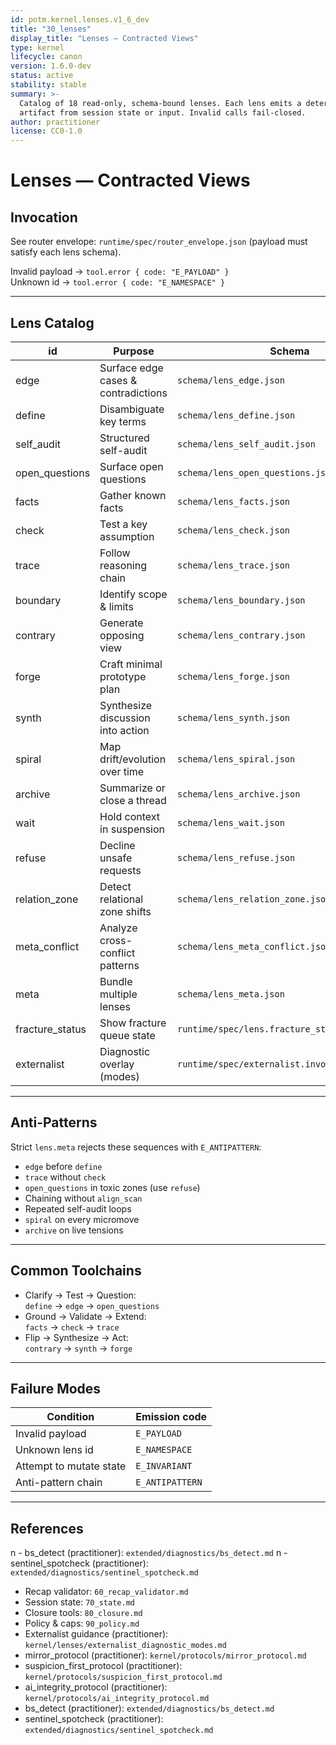 ```yaml
---
id: potm.kernel.lenses.v1_6_dev
title: "30_lenses"
display_title: "Lenses — Contracted Views"
type: kernel
lifecycle: canon
version: 1.6.0-dev
status: active
stability: stable
summary: >-
  Catalog of 18 read-only, schema-bound lenses. Each lens emits a deterministic
  artifact from session state or input. Invalid calls fail-closed.
author: practitioner
license: CC0-1.0
---
```


# Lenses — Contracted Views

## Invocation

See router envelope: `runtime/spec/router_envelope.json` (payload must satisfy each lens schema).

Invalid payload → `tool.error { code: "E_PAYLOAD" }`  
Unknown id → `tool.error { code: "E_NAMESPACE" }`

---

## Lens Catalog

| id               | Purpose                                | Schema                             | Example                                 |
|------------------|----------------------------------------|------------------------------------|-----------------------------------------|
| edge             | Surface edge cases & contradictions    | `schema/lens_edge.json`            | `examples/lens_edge_invoke.json`        |
| define           | Disambiguate key terms                 | `schema/lens_define.json`          | `examples/lens_define_invoke.json`      |
| self_audit       | Structured self-audit                  | `schema/lens_self_audit.json`      | `examples/lens_self_audit_invoke.json`  |
| open_questions   | Surface open questions                 | `schema/lens_open_questions.json`  | `examples/lens_open_questions_invoke.json` |
| facts            | Gather known facts                     | `schema/lens_facts.json`           | `examples/lens_facts_invoke.json`       |
| check            | Test a key assumption                  | `schema/lens_check.json`           | `examples/lens_check_invoke.json`       |
| trace            | Follow reasoning chain                 | `schema/lens_trace.json`           | `examples/lens_trace_invoke.json`       |
| boundary         | Identify scope & limits                | `schema/lens_boundary.json`        | `examples/lens_boundary_invoke.json`    |
| contrary         | Generate opposing view                 | `schema/lens_contrary.json`        | `examples/lens_contrary_invoke.json`    |
| forge            | Craft minimal prototype plan           | `schema/lens_forge.json`           | `examples/lens_forge_invoke.json`       |
| synth            | Synthesize discussion into action      | `schema/lens_synth.json`           | `examples/lens_synth_invoke.json`       |
| spiral           | Map drift/evolution over time          | `schema/lens_spiral.json`          | `examples/lens_spiral_invoke.json`      |
| archive          | Summarize or close a thread            | `schema/lens_archive.json`         | `examples/lens_archive_invoke.json`     |
| wait             | Hold context in suspension             | `schema/lens_wait.json`            | `examples/lens_wait_invoke.json`        |
| refuse           | Decline unsafe requests                | `schema/lens_refuse.json`          | `examples/lens_refuse_invoke.json`      |
| relation_zone    | Detect relational zone shifts          | `schema/lens_relation_zone.json`   | `examples/lens_relation_zone_log.json`  |
| meta_conflict    | Analyze cross-conflict patterns        | `schema/lens_meta_conflict.json`   | `examples/lens_meta_conflict_invoke.json` |
| meta             | Bundle multiple lenses                 | `schema/lens_meta.json`            | `examples/lens_meta_invoke_valid.json`  |
| fracture_status  | Show fracture queue state              | `runtime/spec/lens.fracture_status.json` | `runtime/examples/lens_fracture_status.json` |
| externalist      | Diagnostic overlay (modes)             | `runtime/spec/externalist.invoke_payload.json` | `runtime/examples/externalist_invoke.json` |

---

## Anti-Patterns

Strict `lens.meta` rejects these sequences with `E_ANTIPATTERN`:

- `edge` before `define`  
- `trace` without `check`  
- `open_questions` in toxic zones (use `refuse`)  
- Chaining without `align_scan`  
- Repeated self-audit loops  
- `spiral` on every micromove  
- `archive` on live tensions  

---

## Common Toolchains

- Clarify → Test → Question:  
  `define` → `edge` → `open_questions`  
- Ground → Validate → Extend:  
  `facts` → `check` → `trace`  
- Flip → Synthesize → Act:  
  `contrary` → `synth` → `forge`

---

## Failure Modes

| Condition                       | Emission code   |
|---------------------------------|-----------------|
| Invalid payload                 | `E_PAYLOAD`     |
| Unknown lens id                 | `E_NAMESPACE`   |
| Attempt to mutate state         | `E_INVARIANT`   |
| Anti-pattern chain              | `E_ANTIPATTERN` |

---

## References
n - bs_detect (practitioner): `extended/diagnostics/bs_detect.md`  n - sentinel_spotcheck (practitioner): `extended/diagnostics/sentinel_spotcheck.md`  
- Recap validator: `60_recap_validator.md`  
- Session state: `70_state.md`  
- Closure tools: `80_closure.md`  
- Policy & caps: `90_policy.md`
 - Externalist guidance (practitioner): `kernel/lenses/externalist_diagnostic_modes.md`
 - mirror_protocol (practitioner): `kernel/protocols/mirror_protocol.md`  
 - suspicion_first_protocol (practitioner): `kernel/protocols/suspicion_first_protocol.md`  
 - ai_integrity_protocol (practitioner): `kernel/protocols/ai_integrity_protocol.md`  
 - bs_detect (practitioner): `extended/diagnostics/bs_detect.md`  
 - sentinel_spotcheck (practitioner): `extended/diagnostics/sentinel_spotcheck.md`  
